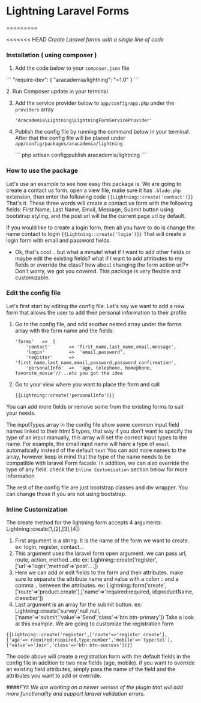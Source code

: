 # Lightning Laravel Forms
=========

<<<<<<< HEAD
*Create Laravel forms with a single line of code*

### Installation ( using composer )
1. Add the code below to your `composer.json` file
<p>
    ```
    "require-dev":
    {
        "aracademia/lightning": "~1.0"
    }
    ```
</p>
2. Run Composer update in your terminal

3. Add the service provider below to `app/config/app.php` under the `providers` array
    ```
    'Aracademia\Lightning\LightningFormServiceProvider'
    ```
4. Publish the config file by running the command below in your terminal. After that the config file will be placed under `app/config/packages/aracademia/lightning`
    <p>```
    php artisan config:publish aracademia/lightning
    ```</p>
### How to use the package
Let's use an example to see how easy this package is. We are going to create a contact us form.
open a view file, make sure it has `.blade.php` extension, then enter the following code
    ```
    {{Lightning::create('contact')}}
    ```
That's it. These three words will create a contact us form with the following fields: First Name, Last Name, Email, Message, Submit button using bootstrap styling, and the post url will be the current page url by default.

If you would like to create a login form, then all you have to do is change the name contact to login
    ```
    {{Lightning::create('login')}}
    ```
That will create a login form with email and password fields.
* Ok, that's cool... but what a minute! what if I want to add other fields or maybe edit the existing fields? what if I want to add attributes to my fields or override the class? how about changing the form action url?*
Don't worry, we got you covered. This package is very flexible and customizable.

### Edit the config file
Let's first start by editing the config file. Let's say we want to add a new form that allows the user to add their personal information to their profile.
1. Go to the config file, and add another nested array under the forms array with the form name and the fields
    ```
    'forms'   =>  [
        'contact'       => 'first_name,last_name,email,message',
        'login'         =>  'email,password',
        'register'      =>  'first_name,last_name,email,password,password_confirmation',
        'personalInfo'  =>  'age, telephone, homephone, favorite_movie'//...etc you got the idea
    ```
2. Go to your view where you want to place the form and call
    ```
    {{Lightning::create('personalInfo')}}
    ```
You can add more fields or remove some from the existing forms to suit your needs.

The inputTypes array in the config file show some common input field names linked to their html 5 types, that way if you don't want to specify the type of an input manually, this array will set the correct input types to the name.
For example, the email input name will have a type of `email` automatically instead of the default `text`
You can add more names to the array, however keep in mind that the type of the name needs to be compatible with laravel Form facade.
In addition, we can also override the type of any field. check the `Inline Customization` section below for more information

The rest of the config file are just bootstrap classes and div wrapper. You can change those if you are not using bootstrap.

### Inline Customization

The create method for the lightning form accepts 4 arguments
Lightning::create(1,[2],[3],[4])
1. First argument is a string. It is the name of the form we want to create. ex: login, register, contact...
2. This argument uses the laravel form open argument. we can pass url, route, action, method...etc ex: Lightning::create('register',['url'=>'login','method'=>'post'....])
3. Here we can add or edit fields to the form and their attributes. make sure to separate the attribute name and value with a colon `:` and a comma `,` between the attributes. ex: Lightning::form('create',['route'=>'product.create'],['name'=>'required:required, id:productName, class:bar'])
4. Last argument is an array for the submit button. ex: Lightning::create('survey',null,null,['name'=>'submit','value'=>'Send','class'=>'btn btn-primary'])
Take a look at this example. We are going to customize the registration form

```
{{Lightning::create('register',['route'=>'register.create'],['age'=>'required:required,type:number','mobile'=>'type:tel'],['value'=>'Join','class'=>'btn btn-success'])}}
```
The code above will create a registration form with the default fields in the config file in addition to two new fields (age, mobile).
if you want to override an existing field attributes, simply pass the name of the field and the attributes you want to add or override.

*####FYI: We are working on a newer version of the plugin that will add more functionality and support laravel validation errors.*
